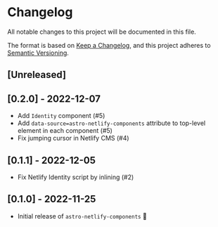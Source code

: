 # Changelog

All notable changes to this project will be documented in this file.

The format is based on [Keep a Changelog](https://keepachangelog.com/en/1.0.0/),
and this project adheres to [Semantic Versioning](https://semver.org/spec/v2.0.0.html).

## [Unreleased]

## [0.2.0] - 2022-12-07

- Add `Identity` component (#5)
- Add `data-source=astro-netlify-components` attribute to top-level element in each component (#5)
- Fix jumping cursor in Netlify CMS (#4)

## [0.1.1] - 2022-12-05

- Fix Netlify Identity script by inlining (#2)

## [0.1.0] - 2022-11-25

- Initial release of `astro-netlify-components` 🎉
